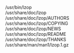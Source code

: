 /usr/bin/lzop  
/usr/share/doc/lzop  
/usr/share/doc/lzop/AUTHORS  
/usr/share/doc/lzop/COPYING  
/usr/share/doc/lzop/NEWS  
/usr/share/doc/lzop/README  
/usr/share/doc/lzop/THANKS  
/usr/share/man/man1/lzop.1.gz  
